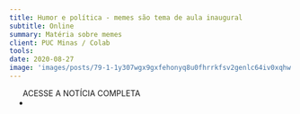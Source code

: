```yaml
---
title: Humor e política - memes são tema de aula inaugural
subtitle: Online
summary: Matéria sobre memes
client: PUC Minas / Colab
tools: 
date: 2020-08-27
image: 'images/posts/79-1-1y307wgx9gxfehonyq8u0fhrrkfsv2genlc64iv0xqhw.png'
---
```




<div class="post__share"><ul class="share__list list-reset">ACESSE A NOTÍCIA COMPLETA<li class="share__item" style="margin-left: 10px"><a class="share__link share__facebook" style="background: #fa5657" href="https://fca.pucminas.br/colab/2020/08/27/humor-e-politica-memes-serao-discutidos-em-aula-inaugural/" title="Link" rel="nofollow"><i class="fa-solid fa-link"></i></a></li></ul></div>
<!-- <div class="gallery-box"><div class="gallery"><img src="/clipping/images/example-1.jpg" loading="lazy" alt="Project"><img src="/clipping/images/example-2.jpg" loading="lazy" alt="Project"></div><em>Gallery / <a href="https://www.freepik.com/" target="_blank">Freepic</a></em></div> -->